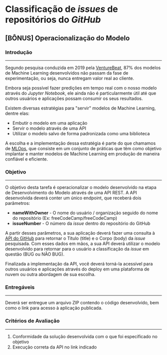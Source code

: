 # Classificação de _issues_ de repositórios do _GitHub_

## [BÔNUS] Operacionalização do Modelo

### Introdução
<hr>

Segundo pesquisa conduzida em 2019 pela [VentureBeat](https://venturebeat.com/2019/07/19/why-do-87-of-data-science-projects-never-make-it-into-production/), 87% dos modelos de Machine Learning desenvolvidos não passam da fase de experimentação, ou seja, nunca entregam valor real ao cliente. 

Embora seja possível fazer predições em tempo real com o nosso modelo através do _Jupyter Notebook_, ele ainda não é particularmente útil até que outros usuários e aplicações possam consumir os seus resultados. 

Existem diversas estratégias para "servir" modelos de Machine Learning, dentre elas:
* Embutir o modelo em uma aplicação
* Servir o modelo através de uma API
* Utilizar o modelo salvo de forma padronizada como uma biblioteca

A escolha e a implementação dessa estratégia é parte do que chamamos de [MLOps](https://towardsdatascience.com/what-is-mlops-everything-you-must-know-to-get-started-523f2d0b8bd8), que consiste em um conjunto de práticas que têm como objetivo implantar e manter modelos de Machine Learning em produção de maneira confiável e eficiente.

### Objetivo
<hr>

O objetivo desta tarefa é operacionalizar o modelo desenvolvido na etapa de Desenvolvimento do Modelo através de uma API REST. 
A API desenvolvida deverá conter um único endpoint, que receberá dois parâmetros:

* **nameWithOwner** - O nome do usuário / organização seguido do nome do repositório (Ex: freeCodeCamp/freeCodeCamp)
* **issueNumber**  - O número da _issue_ dentro do repositório do GitHub

A partir desses parâmetros, a sua aplicação deverá fazer uma consulta à [API do GitHub](https://docs.github.com/pt/graphql) para retornar o Título (title) e o Corpo (body)
da _issue_ pesquisada. Com esses dados em mãos, a sua API deverá utilizar o modelo desenvolvido para retornar para o usuário a classificação da _issue_ em questão (BUG ou NÃO BUG).

Finalizada a implementação da API, você deverá torná-la acessível para outros usuários e aplicações através do deploy em uma plataforma de nuvem ou outra abordagem de sua escolha.

### Entregáveis
<hr>

Deverá ser entregue um arquivo ZIP contendo o código desenvolvido, bem como o link para acesso à aplicação publicada.

### Critérios de Avaliação
<hr>

1. Conformidade da solução desenvolvida com o que foi especificado no objetivo
2. Execução correta da API no link indicado
